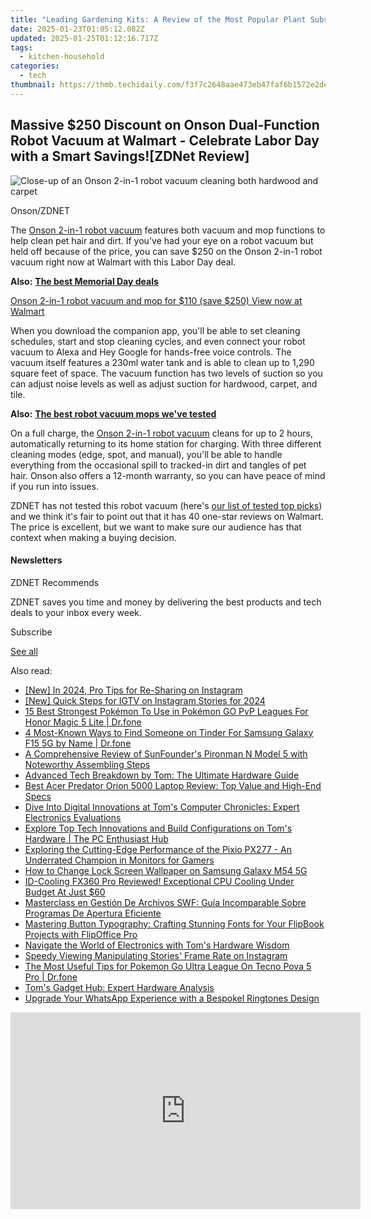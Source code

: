 ```yaml
---
title: "Leading Gardening Kits: A Review of the Most Popular Plant Subscription Services for Eco-Conscious Consumers, 2024 Edition"
date: 2025-01-23T01:05:12.082Z
updated: 2025-01-25T01:12:16.717Z
tags:
  - kitchen-household
categories:
  - tech
thumbnail: https://thmb.techidaily.com/f3f7c2648aae473eb47faf6b1572e2de9e0b4b9ceaf1fe51880dc088692edac0.jpg
---
```


## Massive $250 Discount on Onson Dual-Function Robot Vacuum at Walmart - Celebrate Labor Day with a Smart Savings![ZDNet Review]

![Close-up of an Onson 2-in-1 robot vacuum cleaning both hardwood and carpet](https://www.zdnet.com/a/img/resize/4681c780590b0b845b42a8ad774fb551d703e431/2023/07/12/777d4099-d38a-42c7-ba02-b106f002a990/onson-cover-image.jpg?auto=webp&width=1280)

Onson/ZDNET

The [Onson 2-in-1 robot vacuum](https://goto.walmart.com/c/5597632/565706/9383?sharedid=zdnet&partnerpropertyid=1980086&u=https%3A%2F%2Fwww.walmart.com%2Fip%2FONSON-Robot-Vacuum-Cleaner-2-in-1-Mop-Combo-for-Pet-Hair-Voice-Control-and-Connect-Alexa%2F871332071&subId1=zd-__COM_CLICK_ID__-dtp) features both vacuum and mop functions to help clean pet hair and dirt. If you've had your eye on a robot vacuum but held off because of the price, you can save $250 on the Onson 2-in-1 robot vacuum right now at Walmart with this Labor Day deal.

**Also:** [**The best Memorial Day deals**](https://www.zdnet.com/article/best-memorial-day-2024-deals/)

[Onson 2-in-1 robot vacuum and mop for $110 (save $250) View now at Walmart](https://goto.walmart.com/c/5597632/565706/9383?sharedid=zdnet&partnerpropertyid=1980086&u=https%3A%2F%2Fwww.walmart.com%2Fip%2FONSON-Robot-Vacuum-Cleaner-2-in-1-Mop-Combo-for-Pet-Hair-Voice-Control-and-Connect-Alexa%2F871332071&subId1=zd-__COM_CLICK_ID__-dtp)

When you download the companion app, you'll be able to set cleaning schedules, start and stop cleaning cycles, and even connect your robot vacuum to Alexa and Hey Google for hands-free voice controls. The vacuum itself features a 230ml water tank and is able to clean up to 1,290 square feet of space. The vacuum function has two levels of suction so you can adjust noise levels as well as adjust suction for hardwood, carpet, and tile.

**Also:** [**The best robot vacuum mops we've tested**](https://www.zdnet.com/home-and-office/kitchen-household/best-robot-vacuum-mop/)

On a full charge, the [Onson 2-in-1 robot vacuum](https://goto.walmart.com/c/5597632/565706/9383?sharedid=zdnet&partnerpropertyid=1980086&u=https%3A%2F%2Fwww.walmart.com%2Fip%2FONSON-Robot-Vacuum-Cleaner-2-in-1-Mop-Combo-for-Pet-Hair-Voice-Control-and-Connect-Alexa%2F871332071&subId1=zd-__COM_CLICK_ID__-dtp) cleans for up to 2 hours, automatically returning to its home station for charging. With three different cleaning modes (edge, spot, and manual), you'll be able to handle everything from the occasional spill to tracked-in dirt and tangles of pet hair. Onson also offers a 12-month warranty, so you can have peace of mind if you run into issues.

ZDNET has not tested this robot vacuum (here's [our list of tested top picks](https://www.zdnet.com/article/best-robot-vacuum/)) and we think it's fair to point out that it has 40 one-star reviews on Walmart. The price is excellent, but we want to make sure our audience has that context when making a buying decision. 

#### Newsletters

ZDNET Recommends

ZDNET saves you time and money by delivering the best products and tech deals to your inbox every week.

 Subscribe

[See all](https://www.zdnet.com/newsletters/)

<ins class="adsbygoogle"
     style="display:block"
     data-ad-format="autorelaxed"
     data-ad-client="ca-pub-7571918770474297"
     data-ad-slot="1223367746"></ins>

<ins class="adsbygoogle"
     style="display:block"
     data-ad-client="ca-pub-7571918770474297"
     data-ad-slot="8358498916"
     data-ad-format="auto"
     data-full-width-responsive="true"></ins>

<span class="atpl-alsoreadstyle">Also read:</span>
<div><ul>
<li><a href="https://instagram-video-files.techidaily.com/new-in-2024-pro-tips-for-re-sharing-on-instagram/"><u>[New] In 2024, Pro Tips for Re-Sharing on Instagram</u></a></li>
<li><a href="https://instagram-video-files.techidaily.com/new-quick-steps-for-igtv-on-instagram-stories-for-2024/"><u>[New] Quick Steps for IGTV on Instagram Stories for 2024</u></a></li>
<li><a href="https://pokemon-go-android.techidaily.com/15-best-strongest-pokemon-to-use-in-pokemon-go-pvp-leagues-for-honor-magic-5-lite-drfone-by-drfone-virtual-android/"><u>15 Best Strongest Pokémon To Use in Pokémon GO PvP Leagues For Honor Magic 5 Lite | Dr.fone</u></a></li>
<li><a href="https://location-social.techidaily.com/4-most-known-ways-to-find-someone-on-tinder-for-samsung-galaxy-f15-5g-by-name-drfone-by-drfone-virtual-android/"><u>4 Most-Known Ways to Find Someone on Tinder For Samsung Galaxy F15 5G by Name | Dr.fone</u></a></li>
<li><a href="https://hardware-reviews.techidaily.com/a-comprehensive-review-of-sunfounders-pironman-n-model-5-with-noteworthy-assembling-steps/"><u>A Comprehensive Review of SunFounder's Pironman N Model 5 with Noteworthy Assembling Steps</u></a></li>
<li><a href="https://hardware-reviews.techidaily.com/advanced-tech-breakdown-by-tom-the-ultimate-hardware-guide/"><u>Advanced Tech Breakdown by Tom: The Ultimate Hardware Guide</u></a></li>
<li><a href="https://hardware-reviews.techidaily.com/best-acer-predator-orion-5000-laptop-review-top-value-and-high-end-specs/"><u>Best Acer Predator Orion 5000 Laptop Review: Top Value and High-End Specs</u></a></li>
<li><a href="https://hardware-reviews.techidaily.com/dive-into-digital-innovations-at-toms-computer-chronicles-expert-electronics-evaluations/"><u>Dive Into Digital Innovations at Tom's Computer Chronicles: Expert Electronics Evaluations</u></a></li>
<li><a href="https://hardware-reviews.techidaily.com/explore-top-tech-innovations-and-build-configurations-on-toms-hardware-the-pc-enthusiast-hub/"><u>Explore Top Tech Innovations and Build Configurations on Tom's Hardware | The PC Enthusiast Hub</u></a></li>
<li><a href="https://hardware-reviews.techidaily.com/exploring-the-cutting-edge-performance-of-the-pixio-px277-an-underrated-champion-in-monitors-for-gamers/"><u>Exploring the Cutting-Edge Performance of the Pixio PX277 - An Underrated Champion in Monitors for Gamers</u></a></li>
<li><a href="https://android-unlock.techidaily.com/how-to-change-lock-screen-wallpaper-on-samsung-galaxy-m54-5g-by-drfone-android/"><u>How to Change Lock Screen Wallpaper on Samsung Galaxy M54 5G</u></a></li>
<li><a href="https://hardware-reviews.techidaily.com/id-cooling-fx360-pro-reviewed-exceptional-cpu-cooling-under-budget-at-just-60/"><u>ID-Cooling FX360 Pro Reviewed! Exceptional CPU Cooling Under Budget At Just $60</u></a></li>
<li><a href="https://tech-revival.techidaily.com/masterclass-en-gestion-de-archivos-swf-guia-incomparable-sobre-programas-de-apertura-eficiente/"><u>Masterclass en Gestión De Archivos SWF: Guía Incomparable Sobre Programas De Apertura Eficiente</u></a></li>
<li><a href="https://discover-comparisons.techidaily.com/mastering-button-typography-crafting-stunning-fonts-for-your-flipbook-projects-with-flipoffice-pro/"><u>Mastering Button Typography: Crafting Stunning Fonts for Your FlipBook Projects with FlipOffice Pro</u></a></li>
<li><a href="https://hardware-reviews.techidaily.com/navigate-the-world-of-electronics-with-toms-hardware-wisdom/"><u>Navigate the World of Electronics with Tom's Hardware Wisdom</u></a></li>
<li><a href="https://fox-blue.techidaily.com/speedy-viewing-manipulating-stories-frame-rate-on-instagram/"><u>Speedy Viewing Manipulating Stories' Frame Rate on Instagram</u></a></li>
<li><a href="https://android-pokemon-go.techidaily.com/the-most-useful-tips-for-pokemon-go-ultra-league-on-tecno-pova-5-pro-drfone-by-drfone-virtual-android/"><u>The Most Useful Tips for Pokemon Go Ultra League On Tecno Pova 5 Pro | Dr.fone</u></a></li>
<li><a href="https://hardware-reviews.techidaily.com/toms-gadget-hub-expert-hardware-analysis/"><u>Tom's Gadget Hub: Expert Hardware Analysis</u></a></li>
<li><a href="https://fox-access.techidaily.com/upgrade-your-whatsapp-experience-with-a-bespokel-ringtones-design/"><u>Upgrade Your WhatsApp Experience with a Bespokel Ringtones Design</u></a></li>
</ul></div>

<!-- affiliate ads begin -->
<iframe width="560" height="315" src="https://www.youtube.com/embed/vPGg53vbOsk?si=CkSEN5HFPS7vDuAa" title="YouTube video player" frameborder="0" allow="accelerometer; autoplay; clipboard-write; encrypted-media; gyroscope; picture-in-picture; web-share" referrerpolicy="strict-origin-when-cross-origin" allowfullscreen></iframe>
<!-- affiliate ads end -->

